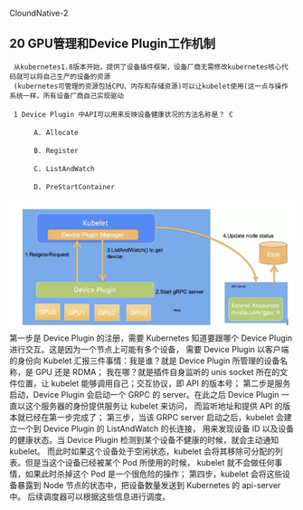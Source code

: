 CloundNative-2

##   20  GPU管理和Device Plugin工作机制


     从kubernetes1.8版本开始，提供了设备插件框架，设备厂商无需修改kubernetes核心代码就可以将自己生产的设备的资源
     (kubernetes可管理的资源包括CPU、内存和存储资源)可以让kubelet使用(这一点与操作系统一样，所有设备厂商自己实现驱动
     
     1 Device Plugin 中API可以用来反映设备健康状况的方法名称是？ C

          A. Allocate

          B. Register

          C. ListAndWatch

          D. PreStartContainer
          
          
          
          
       
 
 
  ![](https://github.com/yh521521/Note/blob/master/img/device-plugin.png)  
          第一步是 Device Plugin 的注册，需要 Kubernetes 知道要跟哪个 Device Plugin 进行交互。这是因为一个节点上可能有多个设备，
          需要 Device Plugin 以客户端的身份向 Kubelet 汇报三件事情：我是谁？就是 Device Plugin 所管理的设备名称，是 GPU 还是 RDMA；
          我在哪？就是插件自身监听的 unis socket 所在的文件位置，让 kubelet 能够调用自己；交互协议，即 API 的版本号；
          第二步是服务启动，Device Plugin 会启动一个 GRPC 的 server。在此之后 Device Plugin 一直以这个服务器的身份提供服务让 kubelet 来访问，
          而监听地址和提供 API 的版本就已经在第一步完成了；
          第三步，当该 GRPC server 启动之后，kubelet 会建立一个到 Device Plugin 的 ListAndWatch 的长连接， 
          用来发现设备 ID 以及设备的健康状态。当 Device Plugin 检测到某个设备不健康的时候，就会主动通知 kubelet。
          而此时如果这个设备处于空闲状态，kubelet 会将其移除可分配的列表。但是当这个设备已经被某个 Pod 所使用的时候，
          kubelet 就不会做任何事情，如果此时杀掉这个 Pod 是一个很危险的操作；
          第四步，kubelet 会将这些设备暴露到 Node 节点的状态中，把设备数量发送到 Kubernetes 的 api-server 中。
          后续调度器可以根据这些信息进行调度。
          



